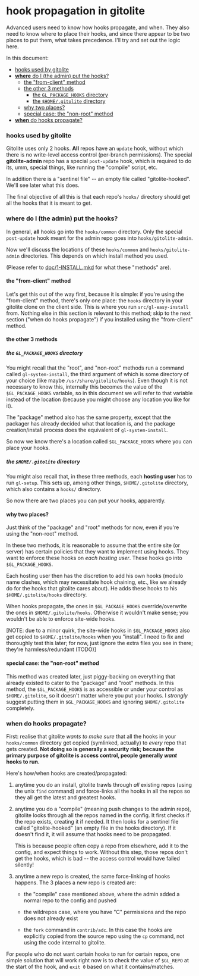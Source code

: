 # hook propagation in gitolite

Advanced users need to know how hooks propagate, and when.  They also need to
know where to place their hooks, and since there appear to be two places to
put them, what takes precedence.  I'll try and set out the logic here.

In this document:

  * <a href="#_hooks_used_by_gitolite">hooks used by gitolite</a>
  * <a href="#_where_do_I_the_admin_put_the_hooks_">**where** do I (the admin) put the hooks?</a>
      * <a href="#_the_from_client_method">the "from-client" method</a>
      * <a href="#_the_other_3_methods">the other 3 methods</a>
          * <a href="#_the_GL_PACKAGE_HOOKS_directory">the `GL_PACKAGE_HOOKS` directory</a>
          * <a href="#_the_HOME_gitolite_directory">the `$HOME/.gitolite` directory</a>
      * <a href="#_why_two_places_">why two places?</a>
      * <a href="#_special_case_the_non_root_method">special case: the "non-root" method</a>
  * <a href="#_when_do_hooks_propagate_">**when** do hooks propagate?</a>

<a name="_hooks_used_by_gitolite"></a>

### hooks used by gitolite

Gitolite uses only 2 hooks.  **All** repos have an `update` hook, without
which there is no write-level access control (per-branch permissions).  The
special **gitolite-admin** repo has a special `post-update` hook, which is
required to do its, umm, special things, like running the "compile" script,
etc.

In addition there is a "sentinel file" -- an empty file called
"gitolite-hooked".  We'll see later what this does.

The final objective of all this is that each repo's `hooks/` directory should
get all the hooks that it is meant to get.

<a name="_where_do_I_the_admin_put_the_hooks_"></a>

### **where** do I (the admin) put the hooks?

In general, **all** hooks go into the `hooks/common` directory.  Only the
special `post-update` hook meant for the admin repo goes into
`hooks/gitolite-admin`.

Now we'll discuss the locations of these `hooks/common` and
`hooks/gitolite-admin` directories.  This depends on which install method you
used.

(Please refer to [doc/1-INSTALL.mkd][0inst] for what these "methods" are).

<a name="_the_from_client_method"></a>

#### the "from-client" method

Let's get this out of the way first, because it is simple: if you're using the
"from-client" method, there's only one place: the `hooks` directory in your
gitolite clone on the client side.  This is where you run
`src/gl-easy-install` from.  Nothing else in this section is relevant to this
method; skip to the next section ("when do hooks propagate") if you installed
using the "from-client" method.

<a name="_the_other_3_methods"></a>

#### the other 3 methods

<a name="_the_GL_PACKAGE_HOOKS_directory"></a>

##### the `GL_PACKAGE_HOOKS` directory

You might recall that the "root", and "non-root" methods run a command called
`gl-system-install`, the third argument of which is some directory of your
choice (like maybe `/usr/share/gitolite/hooks`).  Even though it is not
necessary to know this, internally this becomes the value of the
`$GL_PACKAGE_HOOKS` variable, so in this document we will refer to that
variable instead of the location (because you might choose any location you
like for it).

The "package" method also has the same property, except that the packager has
already decided what that location is, and the package creation/install
process does the equivalent of `gl-system-install`.

So now we know there's a location called `$GL_PACKAGE_HOOKS` where you can
place your hooks.

<a name="_the_HOME_gitolite_directory"></a>

##### the `$HOME/.gitolite` directory

You might also recall that, in these three methods, each **hosting user** has
to run `gl-setup`.  This sets up, among other things, `$HOME/.gitolite`
directory, which also contains a `hooks/` directory.

So now there are two places you can put your hooks, apparently.

<a name="_why_two_places_"></a>

#### why two places?

Just think of the "package" and "root" methods for now, even if you're using
the "non-root" method.

In these two methods, it is reasonable to assume that the entire site (or
server) has certain policies that they want to implement using hooks.  They
want to enforce these hooks on *each hosting user*.  These hooks go into
`$GL_PACKAGE_HOOKS`.

Each hosting user then has the discretion to add his own hooks (modulo name
clashes, which may necessitate hook chaining, etc., like we already do for the
hooks that gitolite cares about).  He adds these hooks to his
`$HOME/.gitolite/hooks` directory.

When hooks propagate, the ones in `$GL_PACKAGE_HOOKS` override/overwrite the
ones in `$HOME/.gitolite/hooks`.  Otherwise it wouldn't make sense; you
wouldn't be able to enforce site-wide hooks.

[NOTE: due to a minor quirk, the site-wide hooks in `$GL_PACKAGE_HOOKS` also
get copied to `$HOME/.gitolite/hooks` when you "install".  I need to fix and
thoroughly test this later; for now, just ignore the extra files you see in
there; they're harmless/redundant (TODO)]

<a name="_special_case_the_non_root_method"></a>

#### special case: the "non-root" method

This method was created later, just piggy-backing on everything that already
existed to cater to the "package" and "root" methods.  In this method, the
`$GL_PACKAGE_HOOKS` is as accessible or under your control as
`$HOME/.gitolite`, so it doesn't matter where you put your hooks.  I
*strongly* suggest putting them in `$GL_PACKAGE_HOOKS` and ignoring
`$HOME/.gitolite` completely.

<a name="_when_do_hooks_propagate_"></a>

### **when** do hooks propagate?

First: realise that gitolite *wants to make sure* that all the hooks in your
`hooks/common` directory get copied (symlinked, actually) to *every* repo that
gets created.  **Not doing so is generally a security risk; because the
primary purpose of gitolite is access control, people generally *want* hooks
to run.**

Here's how/when hooks are created/propagated:

1.  anytime you do an install, gitolite trawls through *all* existing repos
    (using the unix `find` command) and force-links all the hooks in all the
    repos so they all get the latest and greatest hooks.

2.  anytime you do a "compile" (meaning push changes to the admin repo),
    gitolite looks through all the repos named in the config.  It first checks
    if the repo exists, creating it if needed.  It then looks for a sentinel
    file called "gitolite-hooked" (an empty file in the hooks directory).  If
    it doesn't find it, it will assume that hooks need to be propagated.

    This is because people often copy a repo from elsewhere, add it to the
    config, and expect things to work.  Without this step, those repos don't
    get the hooks, which is bad -- the access control would have failed
    silently!

3.  anytime a new repo is created, the same force-linking of hooks happens.
    The 3 places a new repo is created are:

      * the "compile" case mentioned above, where the admin added a normal
        repo to the config and pushed

      * the wildrepos case, where you have "C" permissions and the repo does
        not already exist

      * the `fork` command in `contrib/adc`.  In this case the hooks are
        explicitly copied from the source repo using the `cp` command, not
        using the code internal to gitolite.

For people who do not want certain hooks to run for certain repos, one simple
solution that will work right now is to check the value of `$GL_REPO` at the
start of the hook, and `exit 0` based on what it contains/matches.

[0inst]: http://sitaramc.github.com/gitolite/doc/1-INSTALL.html

